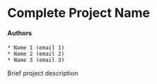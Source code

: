 # Complete Project Name

#### Authors
    * Name 1 (email 1)
    * Name 2 (email 2)
    * Name 3 (email 3)

Brief project description
